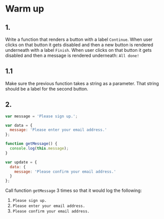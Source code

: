 # Warm up

## 1.

Write a function that renders a button with a label `Continue`. When user clicks on that button it gets disabled and then a new button is rendered underneath with a label `Finish`. When user clicks on that button it gets disabled and then a message is rendered underneath: `All done!`

## 1.1

Make sure the previous function takes a string as a parameter. That string should be a label for the second button.

## 2.

```js
var message = 'Please sign up.';

var data = {
  message: 'Please enter your email address.'
};

function getMessage() {
  console.log(this.message);
}

var update = {
  data: {
    message: 'Please confirm your email address.'
  }
};
```

Call function `getMessage` 3 times so that it would log the following:

1. `Please sign up.`
2. `Please enter your email address.`
3. `Please confirm your email address.`